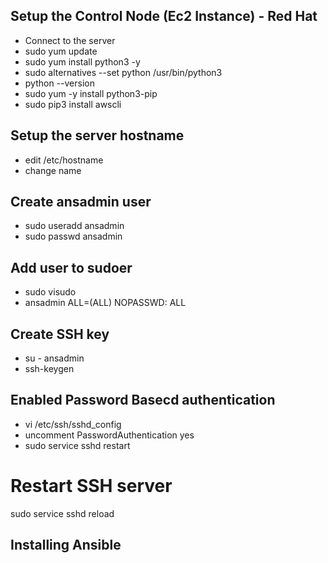 ## Setup the Control Node (Ec2 Instance) - Red Hat
- Connect to the server
- sudo yum update
- sudo yum install python3 -y
- sudo alternatives --set python /usr/bin/python3
- python --version
- sudo yum -y install python3-pip
- sudo pip3 install awscli

## Setup the server hostname
- edit /etc/hostname
- change name

## Create ansadmin user
- sudo useradd ansadmin
- sudo passwd ansadmin

## Add user to sudoer
- sudo visudo
- ansadmin ALL=(ALL) NOPASSWD: ALL

## Create SSH key
- su - ansadmin
- ssh-keygen

## Enabled Password Basecd authentication
- vi /etc/ssh/sshd_config
- uncomment  PasswordAuthentication yes
- sudo service sshd restart

# Restart SSH server
sudo service sshd reload

## Installing Ansible